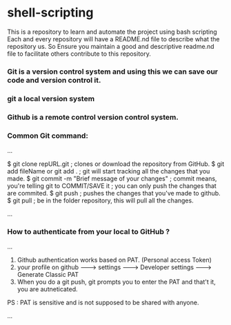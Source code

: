 # shell-scripting
This is a repository to learn and automate the project using bash scripting
Each and every repository will have a README.nd file to describe what the repository us.
So Ensure you maintain a good and descriptive readme.nd file to facilitate others contribute to this repository.



### Git is a version control system and using this we can save our code and version control it.

### git a local version system

### Github is a remote control version control system.

### Common Git command:
...

$ git clone repURL.git                           ; clones or download the repository from GitHub.
$ git add fileName  or git add .                 ; git will start tracking all the changes that you made.
$ git commit -m "Brief message of your changes"  ; commit means, you're telling git to COMMIT/SAVE it ; you can only push the changes that are commited.
$ git push                                       ; pushes the changes that you've made to github.
$ git pull                                       ; be in the folder repository, this will pull all the changes.

...

### How to authenticate from your local to GitHub ?

...
1) Github authentication works based on PAT. (Personal access Token)
2) your profile on github ---> settings ---> Developer settings ---> Generate Classic PAT
3) When you do a git push, git prompts you to enter the PAT and that't it, you are autneticated.

PS : PAT is sensitive and is not supposed to be shared with anyone.

...

